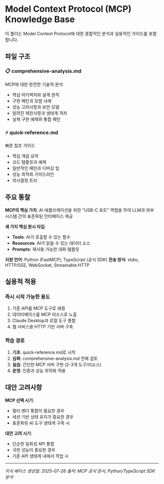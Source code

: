 # Model Context Protocol (MCP) Knowledge Base

이 폴더는 Model Context Protocol에 대한 종합적인 분석과 실용적인 가이드를 포함합니다.

## 파일 구조

### 📋 comprehensive-analysis.md
MCP에 대한 완전한 기술적 분석
- 핵심 아키텍처와 설계 원칙
- 구현 패턴과 모범 사례
- 성능 고려사항과 보안 모델
- 알려진 제한사항과 생태계 격차
- 실제 구현 예제와 통합 패턴

### ⚡ quick-reference.md
빠른 참조 가이드
- 핵심 개념 요약
- 코드 템플릿과 예제
- 일반적인 패턴과 디버깅 팁
- 성능 최적화 가이드라인
- 의사결정 트리

## 주요 통찰

**MCP의 핵심 가치**: AI 애플리케이션을 위한 "USB-C 포트" 역할을 하여 LLM과 외부 시스템 간의 표준화된 인터페이스 제공

**세 가지 핵심 원시 타입**:
- **Tools**: AI가 호출할 수 있는 함수
- **Resources**: AI가 읽을 수 있는 데이터 소스  
- **Prompts**: 재사용 가능한 대화 템플릿

**지원 언어**: Python (FastMCP), TypeScript (공식 SDK)
**전송 방식**: stdio, HTTP/SSE, WebSocket, Streamable HTTP

## 실용적 적용

### 즉시 시작 가능한 용도
1. 기존 API를 MCP 도구로 래핑
2. 데이터베이스를 MCP 리소스로 노출
3. Claude Desktop과 로컬 도구 통합
4. 웹 서비스용 HTTP 기반 서버 구축

### 학습 경로
1. **기초**: quick-reference.md로 시작
2. **심화**: comprehensive-analysis.md 전체 검토
3. **실습**: 간단한 MCP 서버 구현 (2-3개 도구/리소스)
4. **운영**: 인증과 성능 최적화 적용

## 대안 고려사항

**MCP 선택 시기**:
- 멀티 벤더 통합이 필요한 경우
- 세션 기반 상태 유지가 중요한 경우
- 표준화된 AI 도구 생태계 구축 시

**대안 고려 시기**:
- 단순한 일회성 API 통합
- 극한 성능이 중요한 경우
- 기존 API 생태계 내에서 작업 시

---

*지식 베이스 생성일: 2025-07-26*
*출처: MCP 공식 문서, Python/TypeScript SDK 분석*